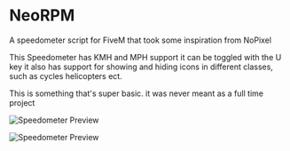 # NeoRPM
A speedometer script for FiveM that took some inspiration from NoPixel


This Speedometer has KMH and MPH support it can be toggled with the U key
it also has support for showing and hiding icons in different classes, such as cycles helicopters ect. 

This is something that's super basic. it was never meant as a full time project


![Speedometer Preview](https://imgur.com/DaC4uOH.png)

![Speedometer Preview](https://imgur.com/e5fbhfg.png)
